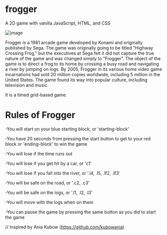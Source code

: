 # frogger
A 2D game with vanilla JavaScript, HTML, and CSS

![image](https://github.com/jadhavanushka/frogger/assets/104165311/b75dc6dc-5d18-44ac-9b44-04bc7ee8b226)


Frogger is a 1981 arcade game developed by Konami and originally published by Sega. The game was originally going to be titled "Highway Crossing Frog," but the executives at Sega felt it did not capture the true nature of the game and was changed simply to "Frogger". The object of the game is to direct a frog to its home by crossing a busy road and navigating a river by jumping on logs. By 2005, Frogger in its various home video game incarnations had sold 20 million copies worldwide, including 5 million in the United States. The game found its way into popular culture, including television and music.

It is a timed grid-based game.

# Rules of Frogger
-You will start on your blue starting block, or 'starting-block'

-You have 20 seconds from pressing the start button to get to your red block or 'ending-block' to win the game

-You will lose if the time runs out

-You will lose if you get hit by a car, or 'c1'

-You will lose if you fall into the river, or '.l4, .l5, .lf2, .lf3'

-You will be safe on the road, or '.c2, .c3'

-You will be safe on the logs, or '.l1, .l2, .l3'

-You will move with the logs when on them

-You can pause the game by pressing the same button as you did to start the game



// Inspired by Ania Kubow (https://github.com/kubowania)
